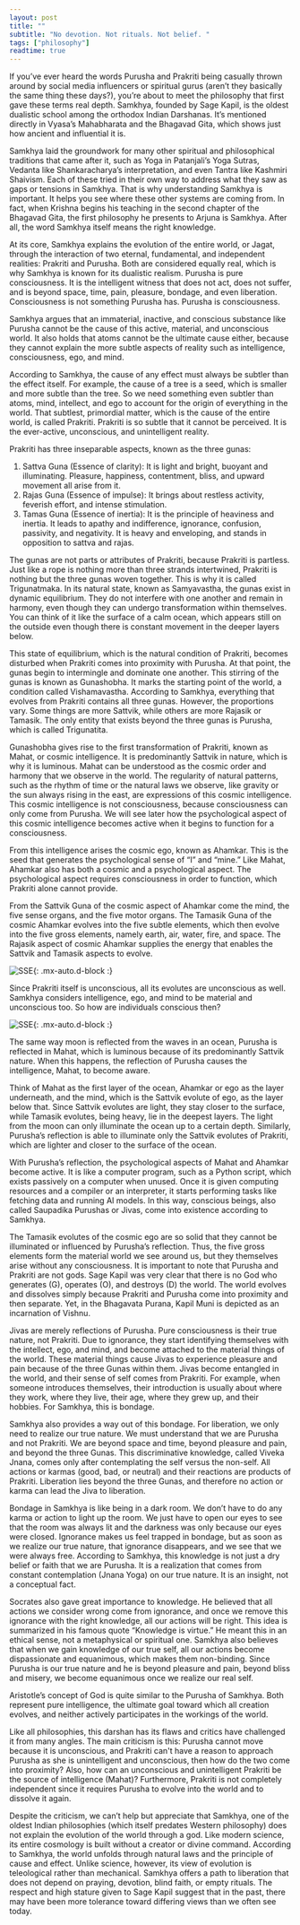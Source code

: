 ```yaml
---
layout: post
title: ""
subtitle: "No devotion. Not rituals. Not belief. "
tags: ["philosophy"]
readtime: true
---
```


If you’ve ever heard the words Purusha and Prakriti being casually thrown around by social media influencers or spiritual gurus (aren’t they basically the same thing these days?), you’re about to meet the philosophy that first gave these terms real depth. Samkhya, founded by Sage Kapil, is the oldest dualistic school among the orthodox Indian Darshanas. It’s mentioned directly in Vyasa’s Mahabharata and the Bhagavad Gita, which shows just how ancient and influential it is.

Samkhya laid the groundwork for many other spiritual and philosophical traditions that came after it, such as Yoga in Patanjali’s Yoga Sutras, Vedanta like Shankaracharya’s interpretation, and even Tantra like Kashmiri Shaivism. Each of these tried in their own way to address what they saw as gaps or tensions in Samkhya. That is why understanding Samkhya is important. It helps you see where these other systems are coming from. In fact, when Krishna begins his teaching in the second chapter of the Bhagavad Gita, the first philosophy he presents to Arjuna is Samkhya. After all, the word Samkhya itself means the right knowledge.

At its core, Samkhya explains the evolution of the entire world, or Jagat, through the interaction of two eternal, fundamental, and independent realities: Prakriti and Purusha. Both are considered equally real, which is why Samkhya is known for its dualistic realism. Purusha is pure consciousness. It is the intelligent witness that does not act, does not suffer, and is beyond space, time, pain, pleasure, bondage, and even liberation. Consciousness is not something Purusha has. Purusha is consciousness.

Samkhya argues that an immaterial, inactive, and conscious substance like Purusha cannot be the cause of this active, material, and unconscious world. It also holds that atoms cannot be the ultimate cause either, because they cannot explain the more subtle aspects of reality such as intelligence, consciousness, ego, and mind.

According to Samkhya, the cause of any effect must always be subtler than the effect itself. For example, the cause of a tree is a seed, which is smaller and more subtle than the tree. So we need something even subtler than atoms, mind, intellect, and ego to account for the origin of everything in the world. That subtlest, primordial matter, which is the cause of the entire world, is called Prakriti. Prakriti is so subtle that it cannot be perceived. It is the ever-active, unconscious, and unintelligent reality. 

Prakriti has three inseparable aspects, known as the three gunas:
1. Sattva Guna (Essence of clarity): It is light and bright, buoyant and illuminating. Pleasure, happiness, contentment, bliss, and upward movement all arise from it.
2. Rajas Guna (Essence of impulse): It brings about restless activity, feverish effort, and intense stimulation.
3. Tamas Guna (Essence of inertia): It is the principle of heaviness and inertia. It leads to apathy and indifference, ignorance, confusion, passivity, and negativity. It is heavy and enveloping, and stands in opposition to sattva and rajas.

The gunas are not parts or attributes of Prakriti, because Prakriti is partless. Just like a rope is nothing more than three strands intertwined, Prakriti is nothing but the three gunas woven together. This is why it is called Trigunatmaka. In its natural state, known as Samyavastha, the gunas exist in dynamic equilibrium. They do not interfere with one another and remain in harmony, even though they can undergo transformation within themselves. You can think of it like the surface of a calm ocean, which appears still on the outside even though there is constant movement in the deeper layers below.

This state of equilibrium, which is the natural condition of Prakriti, becomes disturbed when Prakriti comes into proximity with Purusha. At that point, the gunas begin to intermingle and dominate one another. This stirring of the gunas is known as Gunashobha. It marks the starting point of the world, a condition called Vishamavastha. According to Samkhya, everything that evolves from Prakriti contains all three gunas. However, the proportions vary. Some things are more Sattvik, while others are more Rajasik or Tamasik. The only entity that exists beyond the three gunas is Purusha, which is called Trigunatita.

Gunashobha gives rise to the first transformation of Prakriti, known as Mahat, or cosmic intelligence. It is predominantly Sattvik in nature, which is why it is luminous. Mahat can be understood as the cosmic order and harmony that we observe in the world. The regularity of natural patterns, such as the rhythm of time or the natural laws we observe, like gravity or the sun always rising in the east, are expressions of this cosmic intelligence. This cosmic intelligence is not consciousness, because consciousness can only come from Purusha. We will see later how the psychological aspect of this cosmic intelligence becomes active when it begins to function for a consciousness.

From this intelligence arises the cosmic ego, known as Ahamkar. This is the seed that generates the psychological sense of “I” and “mine.” Like Mahat, Ahamkar also has both a cosmic and a psychological aspect. The psychological aspect requires consciousness in order to function, which Prakriti alone cannot provide.

From the Sattvik Guna of the cosmic aspect of Ahamkar come the mind, the five sense organs, and the five motor organs. The Tamasik Guna of the cosmic Ahamkar evolves into the five subtle elements, which then evolve into the five gross elements, namely earth, air, water, fire, and space. The Rajasik aspect of cosmic Ahamkar supplies the energy that enables the Sattvik and Tamasik aspects to evolve.

![SSE](/assets/img/philosophy/prakriti.png){: .mx-auto.d-block :}

Since Prakriti itself is unconscious, all its evolutes are unconscious as well. Samkhya considers intelligence, ego, and mind to be material and unconscious too. So how are individuals conscious then?

![SSE](/assets/img/philosophy/samkhya_moon.png){: .mx-auto.d-block :}

The same way moon is reflected from the waves in an ocean, Purusha is reflected in Mahat, which is luminous because of its predominantly Sattvik nature. When this happens, the reflection of Purusha causes the intelligence, Mahat, to become aware.

Think of Mahat as the first layer of the ocean, Ahamkar or ego as the layer underneath, and the mind, which is the Sattvik evolute of ego, as the layer below that. Since Sattvik evolutes are light, they stay closer to the surface, while Tamasik evolutes, being heavy, lie in the deepest layers. The light from the moon can only illuminate the ocean up to a certain depth. Similarly, Purusha’s reflection is able to illuminate only the Sattvik evolutes of Prakriti, which are lighter and closer to the surface of the ocean.

With Purusha’s reflection, the psychological aspects of Mahat and Ahamkar become active. It is like a computer program, such as a Python script, which exists passively on a computer when unused. Once it is given computing resources and a compiler or an interpreter, it starts performing tasks like fetching data and running AI models. In this way, conscious beings, also called Saupadika Purushas or Jivas, come into existence according to Samkhya.

The Tamasik evolutes of the cosmic ego are so solid that they cannot be illuminated or influenced by Purusha’s reflection. Thus, the five gross elements form the material world we see around us, but they themselves arise without any consciousness. It is important to note that Purusha and Prakriti are not gods. Sage Kapil was very clear that there is no God who generates (G), operates (O), and destroys (D) the world. The world evolves and dissolves simply because Prakriti and Purusha come into proximity and then separate. Yet, in the Bhagavata Purana, Kapil Muni is depicted as an incarnation of Vishnu.

Jivas are merely reflections of Purusha. Pure consciousness is their true nature, not Prakriti. Due to ignorance, they start identifying themselves with the intellect, ego, and mind, and become attached to the material things of the world. These material things cause Jivas to experience pleasure and pain because of the three Gunas within them. Jivas become entangled in the world, and their sense of self comes from Prakriti. For example, when someone introduces themselves, their introduction is usually about where they work, where they live, their age, where they grew up, and their hobbies. For Samkhya, this is bondage.

Samkhya also provides a way out of this bondage. For liberation, we only need to realize our true nature. We must understand that we are Purusha and not Prakriti. We are beyond space and time, beyond pleasure and pain, and beyond the three Gunas. This discriminative knowledge, called Viveka Jnana, comes only after contemplating the self versus the non-self. All actions or karmas (good, bad, or neutral) and their reactions are products of Prakriti. Liberation lies beyond the three Gunas, and therefore no action or karma can lead the Jiva to liberation.

Bondage in Samkhya is like being in a dark room. We don’t have to do any karma or action to light up the room. We just have to open our eyes to see that the room was always lit and the darkness was only because our eyes were closed. Ignorance makes us feel trapped in bondage, but as soon as we realize our true nature, that ignorance disappears, and we see that we were always free. According to Samkhya, this knowledge is not just a dry belief or faith that we are Purusha. It is a realization that comes from constant contemplation (Jnana Yoga) on our true nature. It is an insight, not a conceptual fact.

Socrates also gave great importance to knowledge. He believed that all actions we consider wrong come from ignorance, and once we remove this ignorance with the right knowledge, all our actions will be right. This idea is summarized in his famous quote “Knowledge is virtue.” He meant this in an ethical sense, not a metaphysical or spiritual one. Samkhya also believes that when we gain knowledge of our true self, all our actions become dispassionate and equanimous, which makes them non-binding. Since Purusha is our true nature and he is beyond pleasure and pain, beyond bliss and misery, we become equanimous once we realize our real self.

Aristotle’s concept of God is quite similar to the Purusha of Samkhya. Both represent pure intelligence, the ultimate goal toward which all creation evolves, and neither actively participates in the workings of the world.

Like all philosophies, this darshan has its flaws and critics have challenged it from many angles. The main criticism is this: Purusha cannot move because it is unconscious, and Prakriti can't have a reason to approach Purusha as she is unintelligent and unconscious, then how do the two come into proximity? Also, how can an unconscious and unintelligent Prakriti be the source of intelligence (Mahat)? Furthermore, Prakriti is not completely independent since it requires Purusha to evolve into the world and to dissolve it again.

Despite the criticism, we can’t help but appreciate that Samkhya, one of the oldest Indian philosophies (which itself predates Western philosophy) does not explain the evolution of the world through a god. Like modern science, its entire cosmology is built without a creator or divine command. According to Samkhya, the world unfolds through natural laws and the principle of cause and effect. Unlike science, however, its view of evolution is teleological rather than mechanical. Samkhya offers a path to liberation that does not depend on praying, devotion, blind faith, or empty rituals. The respect and high stature given to Sage Kapil suggest that in the past, there may have been more tolerance toward differing views than we often see today.

